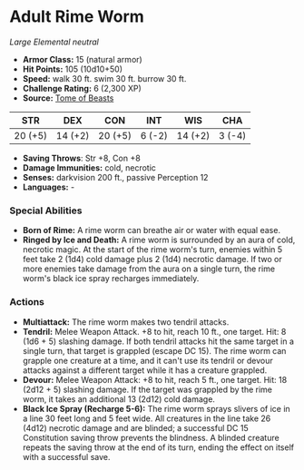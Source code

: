 # Adult Rime Worm

*Large* *Elemental* *neutral*

- **Armor Class:** 15 (natural armor)
- **Hit Points:** 105 (10d10+50)
- **Speed:** walk 30 ft. swim 30 ft. burrow 30 ft.
- **Challenge Rating:** 6 (2,300 XP)
- **Source:** [Tome of Beasts](https://koboldpress.com/kpstore/product/tome-of-beasts-for-5th-edition-print/)

| STR | DEX | CON | INT | WIS | CHA |
| --- | --- | --- | --- | --- | --- |
| 20 (+5) | 14 (+2) | 20 (+5) | 6 (-2) | 14 (+2) | 3 (-4) |

- **Saving Throws**: Str +8, Con +8
- **Damage Immunities:** cold, necrotic
- **Senses:** darkvision 200 ft., passive Perception 12
- **Languages:** -
### Special Abilities
- **Born of Rime:** A rime worm can breathe air or water with equal ease.
- **Ringed by Ice and Death:** A rime worm is surrounded by an aura of cold, necrotic magic. At the start of the rime worm's turn, enemies within 5 feet take 2 (1d4) cold damage plus 2 (1d4) necrotic damage. If two or more enemies take damage from the aura on a single turn, the rime worm's black ice spray recharges immediately.
### Actions
- **Multiattack:** The rime worm makes two tendril attacks.
- **Tendril:** Melee Weapon Attack. +8 to hit, reach 10 ft., one target. Hit: 8 (1d6 + 5) slashing damage. If both tendril attacks hit the same target in a single turn, that target is grappled (escape DC 15). The rime worm can grapple one creature at a time, and it can't use its tendril or devour attacks against a different target while it has a creature grappled.
- **Devour:** Melee Weapon Attack: +8 to hit, reach 5 ft., one target. Hit: 18 (2d12 + 5) slashing damage. If the target was grappled by the rime worm, it takes an additional 13 (2d12) cold damage.
- **Black Ice Spray (Recharge 5-6):** The rime worm sprays slivers of ice in a line 30 feet long and 5 feet wide. All creatures in the line take 26 (4d12) necrotic damage and are blinded; a successful DC 15 Constitution saving throw prevents the blindness. A blinded creature repeats the saving throw at the end of its turn, ending the effect on itself with a successful save.
